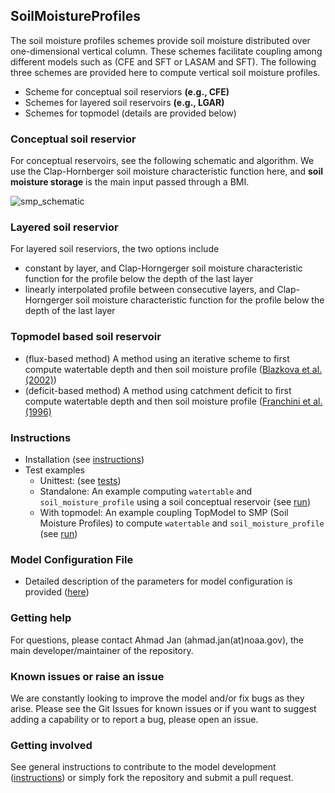 ## SoilMoistureProfiles
The soil moisture profiles schemes provide soil moisture distributed over one-dimensional vertical column. These schemes facilitate coupling among different models such as (CFE and SFT or LASAM and SFT). The following three schemes are provided here to compute vertical soil moisture profiles.
 * Scheme for conceptual soil reserviors **(e.g., CFE)** 
 * Schemes for layered soil reservoirs **(e.g., LGAR)**
 * Schemes for topmodel (details are provided below)
 
 ### Conceptual soil reservior
 For conceptual reservoirs, see the following schematic and algorithm. We use the Clap-Hornberger soil moisture characteristic function here, and  **soil moisture storage** is the main input passed through a BMI.
   
  ![smp_schematic](https://user-images.githubusercontent.com/15165757/164322224-479477d7-2275-4ce3-a00b-9270cc0d3201.png)
  
 ### Layered soil reservior
 For layered soil reserviors, the two options include 
  * constant by layer, and Clap-Horngerger soil moisture characteristic function for the profile below the depth of the last layer
  * linearly interpolated profile between consecutive layers, and Clap-Horngerger soil moisture characteristic function for the profile below the depth of the last layer
  
 ### Topmodel based soil reservoir
  * (flux-based method) A method using an iterative scheme to first compute watertable depth and then soil moisture profile ([Blazkova et al. (2002)](https://agupubs.onlinelibrary.wiley.com/doi/full/10.1029/2001WR000912))
  * (deficit-based method) A method using catchment deficit to first compute watertable depth and then soil moisture profile ([Franchini et al. (1996)](https://www.sciencedirect.com/science/article/abs/pii/S0022169496800151)


### Instructions
  - Installation (see [instructions](https://github.com/NOAA-OWP/SoilMoistureProfiles/blob/ajk/doc_update/INSTALL.md))
  - Test examples
    - Unittest: (see [tests](https://github.com/NOAA-OWP/SoilMoistureProfiles/blob/ajk/doc_update/tests/README.md))
    - Standalone: An example computing `watertable` and `soil_moisture_profile` using a soil conceptual reservoir (see [run](https://github.com/NOAA-OWP/SoilFreezeThaw/blob/ajk/doc_update/RUN.md#standalone-example))
    - With topmodel: An example coupling TopModel to SMP (Soil Moisture Profiles) to compute `watertable` and `soil_moisture_profile` (see [run](https://github.com/NOAA-OWP/SoilMoistureProfiles/blob/ajk/doc_update/RUN.md#pseudo-framework-example))

### Model Configuration File
  - Detailed description of the parameters for model configuration is provided ([here](https://github.com/NOAA-OWP/SoilMoistureProfiles/tree/ajk/doc_update/configs/README.md))
  
### Getting help
For questions, please contact Ahmad Jan (ahmad.jan(at)noaa.gov), the main developer/maintainer of the repository.

### Known issues or raise an issue
We are constantly looking to improve the model and/or fix bugs as they arise. Please see the Git Issues for known issues or if you want to suggest adding a capability or to report a bug, please open an issue.

### Getting involved
See general instructions to contribute to the model development ([instructions](https://github.com/NOAA-OWP/SoilMoistureProfiles/blob/ajk/doc_update/CONTRIBUTING.md)) or simply fork the repository and submit a pull request.






